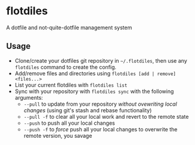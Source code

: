 # flotdiles
A dotfile and not-quite-dotfile management system

## Usage
* Clone/create your dotfiles git repository in `~/.flotdiles`, then use any `flotdiles` command to create the config.
* Add/remove files and directories using `flotdiles [add | remove] <files...>`
* List your current flotdiles with `flotdiles list`
* Sync with your repository with `flotdiles sync` with the following arguments:
   * `--pull` to update from your repository *without ovewriting local changes* (using git's stash and rebase functionality)
   * `--pull -f` to clear all your local work and revert to the remote state
   * `--push` to push all your local changes
   * `--push -f` to *force* push all your local changes to overwrite the remote version, you savage 
